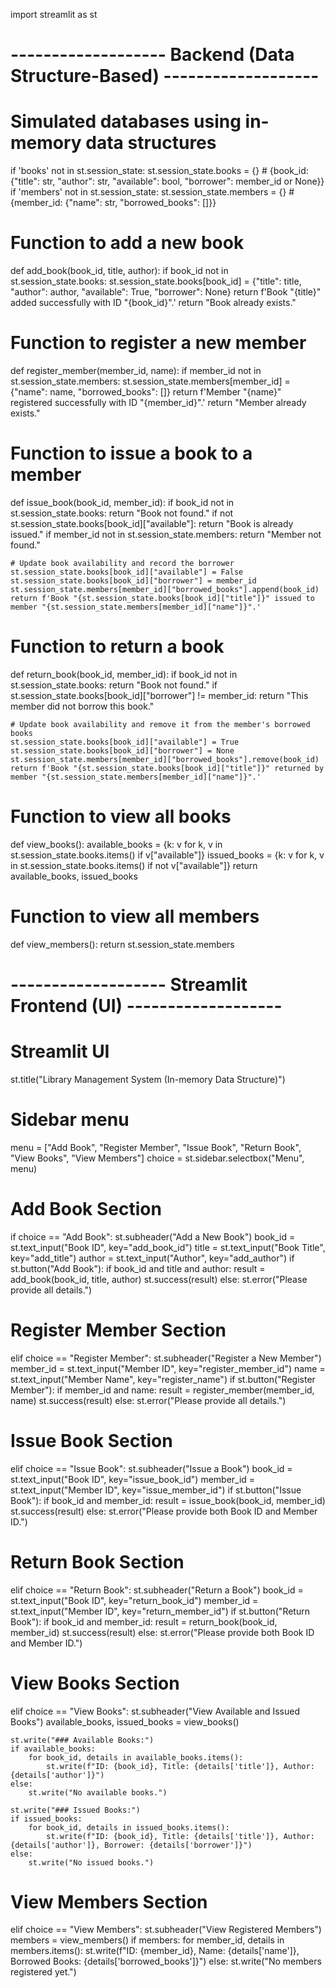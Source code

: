 import streamlit as st

# ------------------- Backend (Data Structure-Based) -------------------

# Simulated databases using in-memory data structures
if 'books' not in st.session_state:
    st.session_state.books = {}  # {book_id: {"title": str, "author": str, "available": bool, "borrower": member_id or None}}
if 'members' not in st.session_state:
    st.session_state.members = {}  # {member_id: {"name": str, "borrowed_books": []}}

# Function to add a new book
def add_book(book_id, title, author):
    if book_id not in st.session_state.books:
        st.session_state.books[book_id] = {"title": title, "author": author, "available": True, "borrower": None}
        return f'Book "{title}" added successfully with ID "{book_id}".'
    return "Book already exists."

# Function to register a new member
def register_member(member_id, name):
    if member_id not in st.session_state.members:
        st.session_state.members[member_id] = {"name": name, "borrowed_books": []}
        return f'Member "{name}" registered successfully with ID "{member_id}".'
    return "Member already exists."

# Function to issue a book to a member
def issue_book(book_id, member_id):
    if book_id not in st.session_state.books:
        return "Book not found."
    if not st.session_state.books[book_id]["available"]:
        return "Book is already issued."
    if member_id not in st.session_state.members:
        return "Member not found."

    # Update book availability and record the borrower
    st.session_state.books[book_id]["available"] = False
    st.session_state.books[book_id]["borrower"] = member_id
    st.session_state.members[member_id]["borrowed_books"].append(book_id)
    return f'Book "{st.session_state.books[book_id]["title"]}" issued to member "{st.session_state.members[member_id]["name"]}".'

# Function to return a book
def return_book(book_id, member_id):
    if book_id not in st.session_state.books:
        return "Book not found."
    if st.session_state.books[book_id]["borrower"] != member_id:
        return "This member did not borrow this book."

    # Update book availability and remove it from the member's borrowed books
    st.session_state.books[book_id]["available"] = True
    st.session_state.books[book_id]["borrower"] = None
    st.session_state.members[member_id]["borrowed_books"].remove(book_id)
    return f'Book "{st.session_state.books[book_id]["title"]}" returned by member "{st.session_state.members[member_id]["name"]}".'

# Function to view all books
def view_books():
    available_books = {k: v for k, v in st.session_state.books.items() if v["available"]}
    issued_books = {k: v for k, v in st.session_state.books.items() if not v["available"]}
    return available_books, issued_books

# Function to view all members
def view_members():
    return st.session_state.members

# ------------------- Streamlit Frontend (UI) -------------------

# Streamlit UI
st.title("Library Management System (In-memory Data Structure)")

# Sidebar menu
menu = ["Add Book", "Register Member", "Issue Book", "Return Book", "View Books", "View Members"]
choice = st.sidebar.selectbox("Menu", menu)

# Add Book Section
if choice == "Add Book":
    st.subheader("Add a New Book")
    book_id = st.text_input("Book ID", key="add_book_id")
    title = st.text_input("Book Title", key="add_title")
    author = st.text_input("Author", key="add_author")
    if st.button("Add Book"):
        if book_id and title and author:
            result = add_book(book_id, title, author)
            st.success(result)
        else:
            st.error("Please provide all details.")

# Register Member Section
elif choice == "Register Member":
    st.subheader("Register a New Member")
    member_id = st.text_input("Member ID", key="register_member_id")
    name = st.text_input("Member Name", key="register_name")
    if st.button("Register Member"):
        if member_id and name:
            result = register_member(member_id, name)
            st.success(result)
        else:
            st.error("Please provide all details.")

# Issue Book Section
elif choice == "Issue Book":
    st.subheader("Issue a Book")
    book_id = st.text_input("Book ID", key="issue_book_id")
    member_id = st.text_input("Member ID", key="issue_member_id")
    if st.button("Issue Book"):
        if book_id and member_id:
            result = issue_book(book_id, member_id)
            st.success(result)
        else:
            st.error("Please provide both Book ID and Member ID.")

# Return Book Section
elif choice == "Return Book":
    st.subheader("Return a Book")
    book_id = st.text_input("Book ID", key="return_book_id")
    member_id = st.text_input("Member ID", key="return_member_id")
    if st.button("Return Book"):
        if book_id and member_id:
            result = return_book(book_id, member_id)
            st.success(result)
        else:
            st.error("Please provide both Book ID and Member ID.")

# View Books Section
elif choice == "View Books":
    st.subheader("View Available and Issued Books")
    available_books, issued_books = view_books()

    st.write("### Available Books:")
    if available_books:
        for book_id, details in available_books.items():
            st.write(f"ID: {book_id}, Title: {details['title']}, Author: {details['author']}")
    else:
        st.write("No available books.")

    st.write("### Issued Books:")
    if issued_books:
        for book_id, details in issued_books.items():
            st.write(f"ID: {book_id}, Title: {details['title']}, Author: {details['author']}, Borrower: {details['borrower']}")
    else:
        st.write("No issued books.")

# View Members Section
elif choice == "View Members":
    st.subheader("View Registered Members")
    members = view_members()
    if members:
        for member_id, details in members.items():
            st.write(f"ID: {member_id}, Name: {details['name']}, Borrowed Books: {details['borrowed_books']}")
    else:
        st.write("No members registered yet.")

